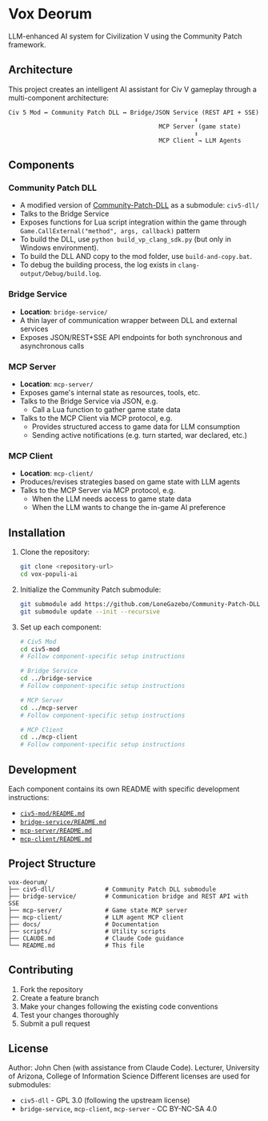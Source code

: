 # Vox Deorum

LLM-enhanced AI system for Civilization V using the Community Patch framework.

## Architecture

This project creates an intelligent AI assistant for Civ V gameplay through a multi-component architecture:

```
Civ 5 Mod ↔ Community Patch DLL ↔ Bridge/JSON Service (REST API + SSE)
                                                    ↕
                                          MCP Server (game state)
                                                    ↕  
                                          MCP Client → LLM Agents
```

## Components

### Community Patch DLL
- A modified version of [Community-Patch-DLL](https://github.com/LoneGazebo/Community-Patch-DLL) as a submodule: `civ5-dll/`
- Talks to the Bridge Service
- Exposes functions for Lua script integration within the game through `Game.CallExternal("method", args, callback)` pattern
- To build the DLL, use `python build_vp_clang_sdk.py` (but only in Windows environment).
- To build the DLL AND copy to the mod folder, use `build-and-copy.bat`.
- To debug the building process, the log exists in `clang-output/Debug/build.log`.

### Bridge Service
- **Location**: `bridge-service/`
- A thin layer of communication wrapper between DLL and external services
- Exposes JSON/REST+SSE API endpoints for both synchronous and asynchronous calls

### MCP Server
- **Location**: `mcp-server/`
- Exposes game's internal state as resources, tools, etc.
- Talks to the Bridge Service via JSON, e.g.
  - Call a Lua function to gather game state data
- Talks to the MCP Client via MCP protocol, e.g. 
  - Provides structured access to game data for LLM consumption
  - Sending active notifications (e.g. turn started, war declared, etc.)

### MCP Client
- **Location**: `mcp-client/`
- Produces/revises strategies based on game state with LLM agents
- Talks to the MCP Server via MCP protocol, e.g.
  - When the LLM needs access to game state data
  - When the LLM wants to change the in-game AI preference

## Installation

1. Clone the repository:
   ```bash
   git clone <repository-url>
   cd vox-populi-ai
   ```

2. Initialize the Community Patch submodule:
   ```bash
   git submodule add https://github.com/LoneGazebo/Community-Patch-DLL.git community-patch-dll
   git submodule update --init --recursive
   ```

3. Set up each component:
   ```bash
   # Civ5 Mod
   cd civ5-mod
   # Follow component-specific setup instructions
   
   # Bridge Service
   cd ../bridge-service
   # Follow component-specific setup instructions
   
   # MCP Server
   cd ../mcp-server
   # Follow component-specific setup instructions
   
   # MCP Client  
   cd ../mcp-client
   # Follow component-specific setup instructions
   ```

## Development

Each component contains its own README with specific development instructions:
- [`civ5-mod/README.md`](civ5-mod/README.md)
- [`bridge-service/README.md`](bridge-service/README.md)
- [`mcp-server/README.md`](mcp-server/README.md) 
- [`mcp-client/README.md`](mcp-client/README.md)

## Project Structure

```
vox-deorum/
├── civ5-dll/              # Community Patch DLL submodule
├── bridge-service/        # Communication bridge and REST API with SSE
├── mcp-server/            # Game state MCP server
├── mcp-client/            # LLM agent MCP client
├── docs/                  # Documentation
├── scripts/               # Utility scripts
├── CLAUDE.md              # Claude Code guidance
└── README.md              # This file
```

## Contributing

1. Fork the repository
2. Create a feature branch
3. Make your changes following the existing code conventions
4. Test your changes thoroughly
5. Submit a pull request

## License

Author: John Chen (with assistance from Claude Code).
Lecturer, University of Arizona, College of Information Science
Different licenses are used for submodules:

- `civ5-dll` - GPL 3.0 (following the upstream license)
- `bridge-service`, `mcp-client`, `mcp-server` - CC BY-NC-SA 4.0